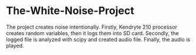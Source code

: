 # The-White-Noise-Project
The project creates noise intentionally. Firstly, Kendryte 210 processor creates random variables, then it logs them into SD card. Secondly, the logged file is analyzed with scipy and created audio file. Finally, the audio is played.
